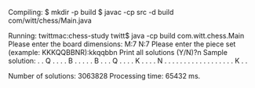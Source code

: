 Compiling:
$ mkdir -p build
$ javac -cp src -d build com/witt/chess/Main.java

Running:
twittmac:chess-study twitt$ java -cp build com.witt.chess.Main
Please enter the board dimensions:
M:7
N:7
Please enter the piece set (example: KKKQQBBNR):kkqqbbn
Print all solutions (Y/N)?n
Sample solution:
. . Q . . . .
B . . . . . B
. . . Q . . .
. K . . . . N
. . . . . . .
. . . . . . .
. . . . K . .

Number of solutions: 3063828
Processing time: 65432 ms.
